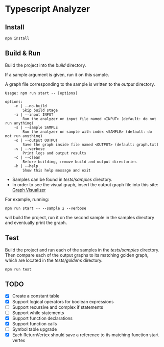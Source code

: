 # Typescript Analyzer

## Install

```
npm install
```

## Build & Run

Build the project into the *build* directory.

If a sample argument is given, run it on this sample.

A graph file corresponding to the sample is written to the *output* directory.

```
Usage: npm run start -- [options]

options:
    -n | --no-build
        Skip build stage
    -i | --input INPUT
        Run the analyzer on input file named <INPUT> (default: do not run anything)
    -s | --sample SAMPLE
        Run the analyzer on sample with index <SAMPLE> (default: do not run anything)
    -o | --output OUTPUT
        Save the graph inside file named <OUTPUT> (default: graph.txt)
    -v | --verbose
        Print logs and output results
    -c | --clean
        Before building, remove build and output directories
    -h | --help
        Show this help message and exit
```

* Samples can be found in *tests/samples* directory.
* In order to see the visual graph, insert the output graph file into this site: [Graph Visualizer](https://dreampuf.github.io/GraphvizOnline/)

For example, running:

```
npm run start -- --sample 2 --verbose
```

will build the project, run it on the second sample in the samples directory and eventually print the graph.

## Test

Build the project and run each of the samples in the *tests/samples* directory. Then compare each of the output graphs to its matching golden graph, which are located in the *tests/goldens* directory.

```
npm run test
```

## TODO

* [x] Create a constant table
* [x] Support logical operators for boolean expressions
* [ ] Support recursive and complex if statements
* [ ] Support while statements
* [x] Support function declarations
* [x] Support function calls
* [ ] Symbol table upgrade
* [x] Each ReturnVertex should save a reference to its matching function start vertex